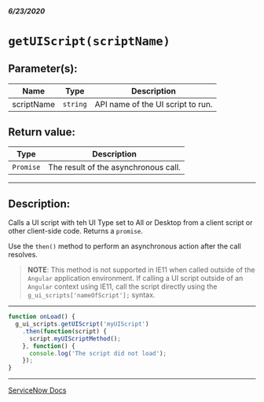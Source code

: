##### 6/23/2020
# `getUIScript(scriptName)`
## Parameter(s):
| Name | Type | Description |
|---|---|---|
| scriptName | `string` | API name of the UI script to run. |

## Return value:
| Type | Description |
|---|---|
| `Promise` | The result of the asynchronous call. |

---

## Description:
Calls a UI script with teh UI Type set to All or Desktop from a client script or other client-side code.  Returns a `promise`.

Use the `then()` method to perform an asynchronous action after the call resolves.

  > **NOTE**: This method is not supported in IE11 when called outside of the `Angular` application environment.  If calling a UI script outside of an `Angular` context using IE11, call the script directly using the `g_ui_scripts['nameOfScript'];` syntax.

---

```js
function onLoad() {
  g_ui_scripts.getUIScript('myUIScript')
    .then(function(script) {
      script.myUIScriptMethod();
    }, function() {
      console.log('The script did not load');
    });
}
```

---

[ServiceNow Docs](https://developer.servicenow.com/dev.do#!/reference/api/newyork/client/GUIScriptsAPI#GUIScripts-getUIScript_S)